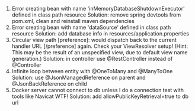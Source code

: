 1. Error creating bean with name 'inMemoryDatabaseShutdownExecutor' defined in class path resource
Solution: remove spring devtools from pom.xml, clean and reinstall maven dependencies
2. Error creating bean with name 'dataSource' defined in class path resource
Solution: add database info in resources/application.properties
3. Circular view path [preference]: would dispatch back to the current handler URL [/preference] again. Check your ViewResolver setup! (Hint: This may be the result of an unspecified view, due to default view name generation.)
Solution: in controller use @RestController instead of @Controller
4. Infinite loop between entity with @OneToMany and @ManyToOne
Solution: use @JsonManagedReference on parent and @JsonBackReference on child
5. Docker server cannot connect to db unless I do a connection test with tools like Navicat WTF!
Solution: add allowPublicKeyRetrieval=true to db url